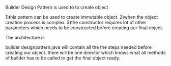 
Builder Design Pattern is used to to create object

1)this pattern can be used to create immutable object.
2)when the object creation process is complex.
3)the constructor requires lot of other parameters which needs to be constructed before creating our final object.


The architecture is


builder designpattern.java will contain all the the steps needed before creating our object.
there will be one director which knows what all methods of builder has to be called to get the final object ready.
